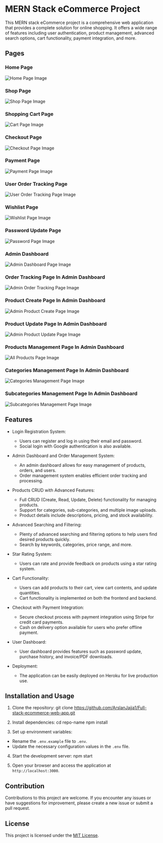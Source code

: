 # MERN Stack eCommerce Project

This MERN stack eCommerce project is a comprehensive web application that provides a complete solution for online shopping. It offers a wide range of features including user authentication, product management, advanced search options, cart functionality, payment integration, and more.

## Pages

### Home Page

![Home Page Image](client/public/projectImages/home.png)

### Shop Page 

![Shop Page Image](client/public/projectImages/shop.png)

### Shopping Cart Page

![Cart Page Image](client/public/projectImages/cart.png)

### Checkout Page

![Checkout Page Image](client/public/projectImages/checkout.png)

### Payment Page

![Payment Page Image](client/public/projectImages/payment.png)

### User Order Tracking Page

![User Order Tracking Page Image](client/public/projectImages/order-tracking.png)


### Wishlist Page

![Wishlist Page Image](client/public/projectImages/wishlist.png)

### Password Update Page

![Password Page Image](client/public/projectImages/password-update.png)

### Admin Dashboard

![Admin Dashboard Page Image](client/public/projectImages/admin-dashboard.png)

### Order Tracking Page In Admin Dashboard

![Admin Order Tracking Page Image](client/public/projectImages/admin-order-tracking.png)

### Product Create Page In Admin Dashboard

![Admin Product Create Page Image](client/public/projectImages/product-create.png)

### Product Update Page In Admin Dashboard

![Admin Product Update Page Image](client/public/projectImages/product-update.png)

### Products Management Page In Admin Dashboard

![All Products Page Image](client/public/projectImages/all-products.png)

### Categories Management Page In Admin Dashboard

![Categories Management Page Image](client/public/projectImages/categories-management.png)

### Subcategories Management Page In Admin Dashboard

![Subcategories Management Page Image](client/public/projectImages/subcategories.png)
## Features

- Login Registration System:
  - Users can register and log in using their email and password.
  - Social login with Google authentication is also available.

- Admin Dashboard and Order Management System:
  - An admin dashboard allows for easy management of products, orders, and users.
  - Order management system enables efficient order tracking and processing.

- Products CRUD with Advanced Features:
  - Full CRUD (Create, Read, Update, Delete) functionality for managing products.
  - Support for categories, sub-categories, and multiple image uploads.
  - Product details include descriptions, pricing, and stock availability.

- Advanced Searching and Filtering:
  - Plenty of advanced searching and filtering options to help users find desired products quickly.
  - Search by keywords, categories, price range, and more.

- Star Rating System:
  - Users can rate and provide feedback on products using a star rating system.

- Cart Functionality:
  - Users can add products to their cart, view cart contents, and update quantities.
  - Cart functionality is implemented on both the frontend and backend.

- Checkout with Payment Integration:
  - Secure checkout process with payment integration using Stripe for credit card payments.
  - Cash on delivery option available for users who prefer offline payment.

- User Dashboard:
  - User dashboard provides features such as password update, purchase history, and invoice/PDF downloads.

- Deployment:
  - The application can be easily deployed on Heroku for live production use.

## Installation and Usage

1. Clone the repository:
git clone https://github.com/ArslanJajja1/Full-stack-ecommerce-web-app.git

2. Install dependencies:
cd repo-name
npm install


3. Set up environment variables:
- Rename the `.env.example` file to `.env`.
- Update the necessary configuration values in the `.env` file.

4. Start the development server:
npm start


5. Open your browser and access the application at `http://localhost:3000`.

## Contribution

Contributions to this project are welcome. If you encounter any issues or have suggestions for improvement, please create a new issue or submit a pull request.

## License

This project is licensed under the [MIT License](https://opensource.org/licenses/MIT).



